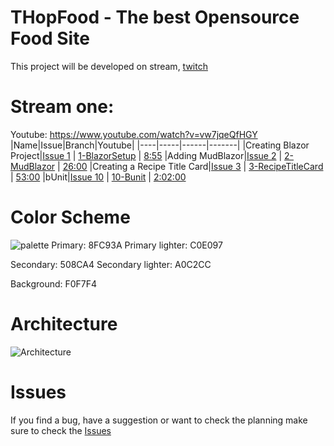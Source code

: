 # THopFood - The best Opensource Food Site
This project will be developed on stream, [twitch](https://twitch.tv/thopdev)

# Stream one:
Youtube: https://www.youtube.com/watch?v=vw7jqeQfHGY
|Name|Issue|Branch|Youtube|
|----|-----|------|-------|
|Creating Blazor Project|[Issue 1](https://github.com/thopdev/THopFood/issues/1) | [1-BlazorSetup](https://github.com/thopdev/THopFood/tree/1-BlazorSetup) | [8:55](https://www.youtube.com/watch?v=vw7jqeQfHGY&t=535s)
|Adding MudBlazor|[Issue 2](https://github.com/thopdev/THopFood/issues/2) | [2-MudBlazor](https://github.com/thopdev/THopFood/tree/2-MudBlazor) | [26:00](https://www.youtube.com/watch?v=vw7jqeQfHGY&t=1560s)
|Creating a Recipe Title Card|[Issue 3](https://github.com/thopdev/THopFood/issues/3) | [3-RecipeTitleCard](https://github.com/thopdev/THopFood/tree/3-RecipeTitleCard) | [53:00](https://www.youtube.com/watch?v=vw7jqeQfHGY&t=3180s)
|bUnit|[Issue 10](https://github.com/thopdev/THopFood/issues/10) | [10-Bunit](https://github.com/thopdev/THopFood/tree/10-Bunit) | [2:02:00](https://www.youtube.com/watch?v=vw7jqeQfHGY&t=7320s)

# Color Scheme
![palette](https://user-images.githubusercontent.com/9268249/109420459-e65ed600-79d2-11eb-86b3-5483dbcb4c94.png)
Primary: 8FC93A
Primary lighter: C0E097

Secondary: 508CA4
Secondary lighter: A0C2CC

Background: F0F7F4


# Architecture
![Architecture](https://user-images.githubusercontent.com/9268249/109420448-d8a95080-79d2-11eb-82a1-3a6d4dbb8661.png)


# Issues
If you find a bug, have a suggestion or want to check the planning make sure to check the [Issues](https://github.com/thopdev/THopFood/issues)
